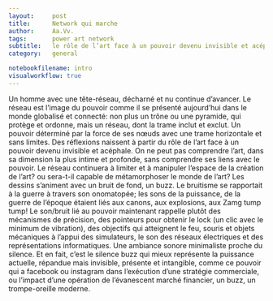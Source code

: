 ```yaml
---
layout:     post
title:      Network qui marche
author:     Aa.Vv.
tags: 		power art network
subtitle:   le rôle de l’art face à un pouvoir devenu invisible et acéphale
category:   general

notebookfilename: intro
visualworkflow: true
---
```



Un homme avec une tête-réseau, décharné et nu continue d’avancer.
Le réseau est l’image du pouvoir comme il se présenté aujourd’hui dans le monde globalisé et connecté: non plus un trône ou une pyramide, qui protège et ordonne, mais un réseau, dont la trame inclut et exclut. Un pouvoir déterminé par la force de ses nœuds avec une trame horizontale et sans limites. Des réflexions naissent à partir du rôle de l’art face à un pouvoir devenu invisible et acéphale. On ne peut pas comprendre l’art, dans sa dimension la plus intime et profonde, sans comprendre ses liens avec le pouvoir.
Le réseau continuera à limiter et à manipuler l’espace de la création de l’art? ou sera-t-il capable de métamorphoser le monde de l’art?
Les dessins s’animent avec un bruit de fond, un buzz.
Le bruitisme se rapportait à la guerre à travers son onomatopée; les sons de la puissance, de la guerre de l’époque étaient liés aux canons, aux explosions, aux Zamg tump tump! Le son/bruit lié au pouvoir maintenant rappelle plutôt des mécanismes de précision, des pointeurs pour obtenir le lock (un clic avec le minimum de vibration), des objectifs qui atteignent le feu, souris et objets mécaniques à l’appui des simulateurs, le son des réseaux électriques et des représentations informatiques. Une ambiance sonore minimaliste proche du silence. Et en fait, c’est le silence buzz qui mieux représente la puissance actuelle, répandue mais invisible, présente et intangible, comme ce pouvoir qui a facebook ou instagram dans l’exécution d’une stratégie commerciale, ou l’impact d’une opération de l’évanescent marché financier, un buzz, un trompe-oreille moderne.